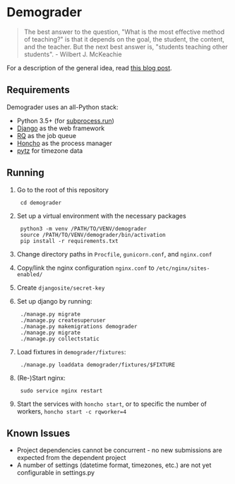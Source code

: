 # Demograder

> The best answer to the question, "What is the most effective method of teaching?" is that it depends on the goal, the student, the content, and the teacher. But the next best answer is, "students teaching other students". - Wilbert J. McKeachie

For a description of the general idea, read [this blog post](https://howtostartacsdept.wordpress.com/2015/12/02/step-29-design-an-autograder/).

## Requirements

Demograder uses an all-Python stack:

* Python 3.5+ (for [subprocess.run](https://docs.python.org/dev/library/subprocess.html#subprocess.run))
* [Django](https://www.djangoproject.com/) as the web framework
* [RQ](http://python-rq.org/) as the job queue
* [Honcho](https://github.com/nickstenning/honcho/) as the process manager
* [pytz](http://pytz.sourceforge.net/) for timezone data

## Running

1. Go to the root of this repository

		cd demograder

1. Set up a virtual environment with the necessary packages

		python3 -m venv /PATH/TO/VENV/demograder
		source /PATH/TO/VENV/demograder/bin/activation
		pip install -r requirements.txt

1. Change directory paths in `Procfile`, `gunicorn.conf`, and `nginx.conf`

1. Copy/link the nginx configuration `nginx.conf` to `/etc/nginx/sites-enabled/`

1. Create `djangosite/secret-key`

1. Set up django by running:

		./manage.py migrate
		./manage.py createsuperuser
		./manage.py makemigrations demograder
		./manage.py migrate
		./manage.py collectstatic

1. Load fixtures in `demograder/fixtures`:

		./manage.py loaddata demograder/fixtures/$FIXTURE

1. (Re-)Start nginx:

		sudo service nginx restart

1. Start the services with `honcho start`, or to specific the number of workers, `honcho start -c rqworker=4`

## Known Issues

* Project dependencies cannot be concurrent - no new submissions are expected from the dependent project
* A number of settings (datetime format, timezones, etc.) are not yet configurable in settings.py
